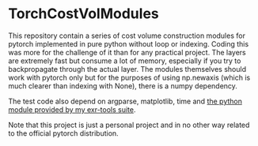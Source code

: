 # TorchCostVolModules

This repository contain a series of cost volume construction modules for pytorch implemented in pure python without loop or indexing. Coding this was more for the challenge of it than for any practical project. The layers are extremely fast but consume a lot of memory, especially if you try to backpropagate through the actual layer. The modules themselves should work with pytorch only but for the purposes of using np.newaxis (which is much clearer than indexing with None), there is a numpy dependency.

The test code also depend on argparse, matplotlib, time and [the python module provided by my exr-tools suite](https://github.com/french-paragon/exr-tools).

Note that this project is just a personal project and in no other way related to the official pytorch distribution.
